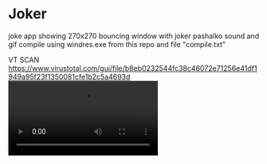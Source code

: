 # Joker
joke app showing 270x270 bouncing window with joker pashalko sound and gif
compile using windres.exe from this repo and file "compile.txt"

VT SCAN
https://www.virustotal.com/gui/file/b8eb0232544fc38c46072e71256e41df1949a95f23f1350081cfe1b2c5a4693d
![joker](https://i.imgur.com/vntzwYX.mp4)
